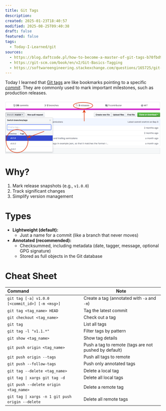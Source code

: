 ```yaml
---
title: Git Tags
description:
created: 2025-01-23T18:40:57
modified: 2025-08-25T09:40:38
draft: false
featured: false
tags:
  - Today-I-Learned/git
sources:
  - https://blog.daftcode.pl/how-to-become-a-master-of-git-tags-b70fbd9609d9
  - https://git-scm.com/book/en/v2/Git-Basics-Tagging
  - https://softwareengineering.stackexchange.com/questions/165725/git-branching-and-tagging-best-practices
---
```


Today I learned that [Git tags](https://git-scm.com/docs/git-tag) are like bookmarks pointing to a specific _[commit](how-to-write-good-git-commit-messages.md)_. They are commonly used to mark important milestones, such as production releases.

![7e17c6817f2c1952777d0708736f4bb3](../_attachments/7e17c6817f2c1952777d0708736f4bb3.png)

# Why?

1. Mark release snapshots (e.g., `v1.0.0`)
2. Track significant changes
3. Simplify version management

# Types

* **Lightweight (default):**
	* Just a name for a commit (like a branch that never moves)
* **Annotated (recommended):**
	* Checksummed, including metadata (date, tagger, message, optional GPG signature)
	* Stored as full objects in the Git database

# Cheat Sheet

| Command                                         | Note                                                        |
| :---------------------------------------------- | ----------------------------------------------------------- |
| `git tag [-a] v1.0.0 [<commit_id>] [-m <msg>]`  | Create a tag (annotated with `-a` and `-m`)                     |
| `git tag <tag_name> HEAD`                       | Tag the latest commit                                       |
| `git checkout <tag_name>`                       | Check out a tag                                             |
| `git tag`                                      | List all tags                                               |
| `git tag -l "v1.1.*"`                          | Filter tags by pattern                                      |
| `git show <tag_name>`                           | Show tag details                                            |
| `git push origin <tag_name>`                    | Push a tag to remote (tags are not pushed by default)       |
| `git push origin --tags`                        | Push all tags to remote                                     |
| `git push --follow-tags`                        | Push only annotated tags                                    |
| `git tag --delete <tag_name>`                   | Delete a local tag                                          |
| `git tag \| xargs git tag -d`                    | Delete all local tags                                       |
| `git push --delete origin <tag_name>`           | Delete a remote tag                                         |
| `git tag \| xargs -n 1 git push origin --delete` | Delete all remote tags                                      |
